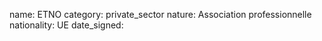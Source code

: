name: ETNO
category: private_sector
nature:  Association professionnelle 
nationality: UE
date_signed:
    